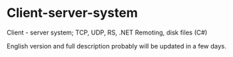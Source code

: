 # Client-server-system
Client - server system; TCP, UDP, RS, .NET Remoting, disk files (C#)

English version and full description probably will be updated in a few days.
